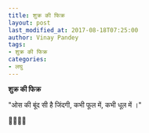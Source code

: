 ```yaml
---
title: शुक्र की फिक्र
layout: post
last_modified_at: 2017-08-18T07:25:00
author: Vinay Pandey
tags:
- शुक्र की फिक्र
categories:
- लघु
---
```

**शुक्र की फिक्र**

"ओस की बूंद सी है जिंदगी,
कभी फूल में, कभी धूल में ।"

🙏🌷🌷🙏


